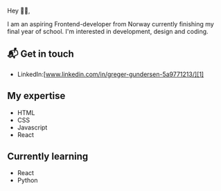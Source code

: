 Hey 👋🏻,

I am an aspiring Frontend-developer from Norway currently finishing my final year of school. I'm interested in development, design and coding.

## 📬 Get in touch
- LinkedIn:[www.linkedin.com/in/greger-gundersen-5a9771213/][1]

## My expertise
- HTML
- CSS
- Javascript
- React

## Currently learning
- React
- Python


<!---
GregerGundersen/GregerGundersen is a ✨ special ✨ repository because its `README.md` (this file) appears on your GitHub profile.
You can click the Preview link to take a look at your changes.
--->
